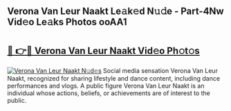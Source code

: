 ## Verona Van Leur Naakt Le𝚊k𝚎d N𝚞𝚍e - Part-4Nw Vid𝚎o Le𝚊ks Photos ooAA1

# <h2><a href="http://fb3j4pz.evod.top/?m=Verona+Van+Leur+Naakt">🔗 👉🔴 Verona Van Leur Naakt Vid𝚎o Ph𝚘t𝚘s</a></h2>

[![Verona Van Leur Naakt N𝚞d𝚎s](https://i.imgur.com/8V9OHl7.gif)](http://fb3j4pz.evod.top/?m=Verona+Van+Leur+Naakt)
Social media sensation Verona Van Leur Naakt, recognized for sharing lifestyle and dance content, including dance performances and vlogs. A public figure Verona Van Leur Naakt is an individual whose actions, beliefs, or achievements are of interest to the public. 
